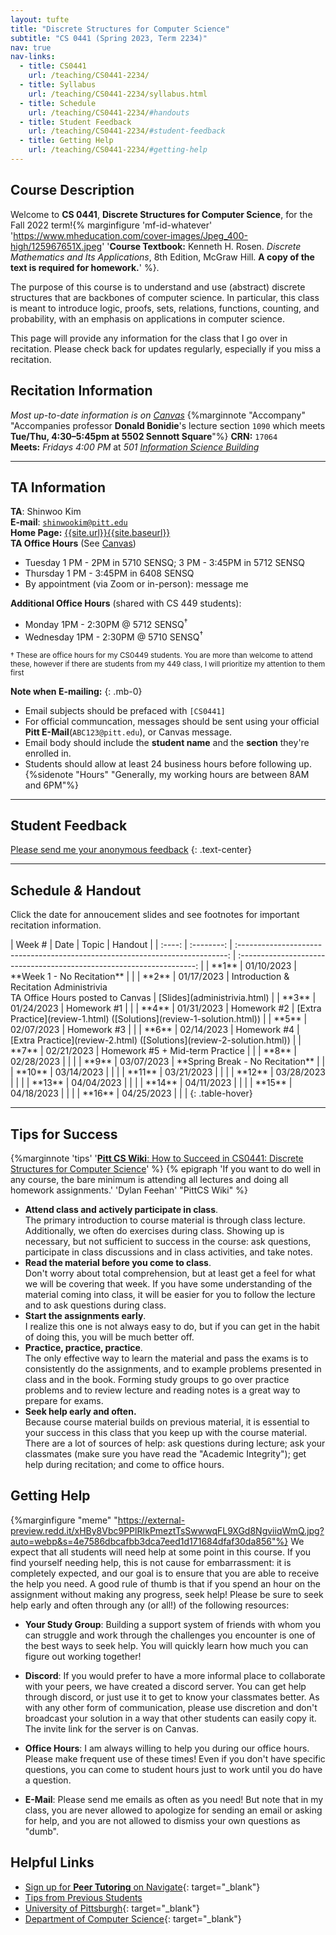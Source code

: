 ```yaml
---
layout: tufte
title: "Discrete Structures for Computer Science"
subtitle: "CS 0441 (Spring 2023, Term 2234)"
nav: true
nav-links:
  - title: CS0441
    url: /teaching/CS0441-2234/
  - title: Syllabus
    url: /teaching/CS0441-2234/syllabus.html
  - title: Schedule
    url: /teaching/CS0441-2234/#handouts
  - title: Student Feedback
    url: /teaching/CS0441-2234/#student-feedback
  - title: Getting Help
    url: /teaching/CS0441-2234/#getting-help
---
```


## Course Description

Welcome to **CS 0441**, **Discrete Structures for Computer Science**, for the Fall 2022 term!{% marginfigure 'mf-id-whatever' 'https://www.mheducation.com/cover-images/Jpeg_400-high/125967651X.jpeg' '**Course Textbook:** Kenneth H. Rosen. *Discrete Mathematics and Its Applications*, 8th Edition, McGraw Hill. **A copy of the text is required for homework.**' %}.

The purpose of this course is to understand and use (abstract) discrete structures that are backbones of computer science. In particular, this class is meant to introduce logic, proofs, sets, relations, functions, counting, and probability, with an emphasis on applications in computer science.

This page will provide any information for the class that I go over in recitation. Please check back for updates regularly, especially if you miss a recitation.

## Recitation Information

_Most up-to-date information is on [Canvas](https://canvas.pitt.edu)_ {%marginnote "Accompany" "Accompanies professor **Donald Bonidie**'s lecture section `1090` which meets **Tue/Thu, 4:30–5:45pm at 5502 Sennott Square**"%}
**CRN:** `17064`  
**Meets:** _Fridays 4:00 PM_ at _501 [Information Science Building](https://map.concept3d.com/?id=1315#!m/386791)_

---

## TA Information

**TA**: Shinwoo Kim  
**E-mail**: [`shinwookim@pitt.edu`](mailto:shiwookim@pitt.edu)  
**Home Page:** [{{site.url}}{{site.baseurl}}]({{site.url}}{{site.baseurl}}/)  
**TA Office Hours** (See [Canvas](https://canvas.pitt.edu/))

- Tuesday 1 PM - 2PM in 5710 SENSQ; 3 PM - 3:45PM in 5712 SENSQ
- Thursday 1 PM - 3:45PM in 6408 SENSQ
- By appointment (via Zoom or in-person): message me

**Additional Office Hours** (shared with CS 449 students):

- Monday 1PM - 2:30PM @ 5712 SENSQ<sup>†</sup>
- Wednesday 1PM - 2:30PM @ 5710 SENSQ<sup>†</sup>

<sup>† These are office hours for my CS0449 students. You are more than welcome to attend these, however if there are students from my 449 class, I will prioritize my attention to them first</sup>

**Note when E-mailing:**
{: .mb-0}

- Email subjects should be prefaced with `[CS0441]`
- For official communcation, messages should be sent using your official **Pitt E-Mail**(`ABC123@pitt.edu`), or Canvas message.
- Email body should include the **student name** and the **section** they're enrolled in.
- Students should allow at least 24 business hours before following up.{%sidenote "Hours" "Generally, my working hours are between 8AM and 6PM"%}

---

## Student Feedback

[Please send me your anonymous feedback](https://pitt.co1.qualtrics.com/jfe/form/SV_dd9suL0AkJctj2S)
{: .text-center}

---

<h2 id="handouts">Schedule <em>&</em> Handout</h2>

Click the date for annoucement slides and see footnotes for important recitation information.


<div class="table-responsive" markdown="1" >
| Week # |    Date    |                                     Topic                                     |                                Handout                                |
| :----: | :--------: | :---------------------------------------------------------------------------: | :-------------------------------------------------------------------: |
| **1**  | 01/10/2023 |                          **Week 1 - No Recitation**                           |                                                                       |
| **2**  | 01/17/2023 | Introduction & Recitation Administrivia <br> TA Office Hours posted to Canvas |                     [Slides](administrivia.html)                      |
| **3**  | 01/24/2023 |                                  Homework #1                                  |                                                                       |
| **4**  | 01/31/2023 |                                  Homework #2                                  | [Extra Practice](review-1.html) ([Solutions](review-1-solution.html)) |
| **5**  | 02/07/2023 |                                  Homework #3                                  |                                                                       |
| **6**  | 02/14/2023 |                                  Homework #4                                  | [Extra Practice](review-2.html) ([Solutions](review-2-solution.html)) |
| **7**  | 02/21/2023 |                        Homework #5 + Mid-term Practice                        |                                                                       |
| **8**  | 02/28/2023 |                                                                               |                                                                       |
| **9**  | 03/07/2023 |                       **Spring Break - No Recitation**                        |                                                                       |
| **10** | 03/14/2023 |                                                                               |                                                                       |
| **11** | 03/21/2023 |                                                                               |                                                                       |
| **12** | 03/28/2023 |                                                                               |                                                                       |
| **13** | 04/04/2023 |                                                                               |                                                                       |
| **14** | 04/11/2023 |                                                                               |                                                                       |
| **15** | 04/18/2023 |                                                                               |                                                                       |
| **16** | 04/25/2023 |                                                                               |                                                                       |
{: .table-hover}

</div>

---

## Tips for Success

{%marginnote 'tips' '[**Pitt CS Wiki**: How to Succeed in CS0441: Discrete Structures for Computer Science](https://pittcs.wiki/academics/succeed-in-course-x/succeed-in-441/)' %}
{% epigraph 'If you want to do well in any course, the bare minimum is attending all lectures and doing all homework assignments.' 'Dylan Feehan' "PittCS Wiki" %}

- **Attend class and actively participate in class**.<br>The primary introduction to course material is through class lecture. Additionally, we often do exercises during class. Showing up is necessary, but not sufficient to success in the course: ask questions, participate in class discussions and in class activities, and take notes.
- **Read the material before you come to class**.<br>Don't worry about total comprehension, but at least get a feel for what we will be covering that week. If you have some understanding of the material coming into class, it will be easier for you to follow the lecture and to ask questions during class.
- **Start the assignments early**.<br>I realize this one is not always easy to do, but if you can get in the habit of doing this, you will be much better off.
- **Practice, practice, practice**.<br>The only effective way to learn the material and pass the exams is to consistently do the assignments, and to example problems presented in class and in the book. Forming study groups to go over practice problems and to review lecture and reading notes is a great way to prepare for exams.
- **Seek help early and often.**<br>Because course material builds on previous material, it is essential to your success in this class that you keep up with the course material. There are a lot of sources of help: ask questions during lecture; ask your classmates (make sure you have read the "Academic Integrity"); get help during recitation; and come to office hours.

## Getting Help
{%marginfigure "meme" "https://external-preview.redd.it/xHBy8Vbc9PPlRIkPmeztTsSwwwqFL9XGd8NgviiqWmQ.jpg?auto=webp&s=4e7586dbcafbb3dca7eed1d171684dfaf30da856"%}
We expect that all students will need help at some point in this course. If you find yourself needing help, this is not cause for embarrassment: it is completely expected, and our goal is to ensure that you are able to receive the help you need. A good rule of thumb is that if you spend an hour on the assignment without making any progress, seek help! Please be sure to seek help early and often through any (or all!) of the following resources:

- **Your Study Group**: Building a support system of friends with whom you can struggle and work through the challenges you encounter is one of the best ways to seek help. You will quickly learn how much you can figure out working together!

- **Discord**: If you would prefer to have a more informal place to collaborate with your peers, we have created a discord server. You can get help through discord, or just use it to get to know your classmates better. As with any other form of communication, please use discretion and don't broadcast your solution in a way that other students can easily copy it. The invite link for the server is on Canvas.

- **Office Hours**: I am always willing to help you during our office hours. Please make frequent use of these times! Even if you don't have specific questions, you can come to student hours just to work until you do have a question.

- **E-Mail**: Please send me emails as often as you need! But note that in my class, you are never allowed to apologize for sending an email or asking for help, and you are not allowed to dismiss your own questions as "dumb".

## Helpful Links

- [Sign up for **Peer Tutoring** on Navigate](https://pitt.guide.eab.com/){: target="\_blank"}
- [Tips from Previous Students](https://pittcs.wiki/academics/succeed-in-course-x/succeed-in-441/)
- [University of Pittsburgh](https://pitt.edu){: target="\_blank"}
- [Department of Computer Science](https://cs.pitt.edu){: target="\_blank"}

<span class="endmark"></span>